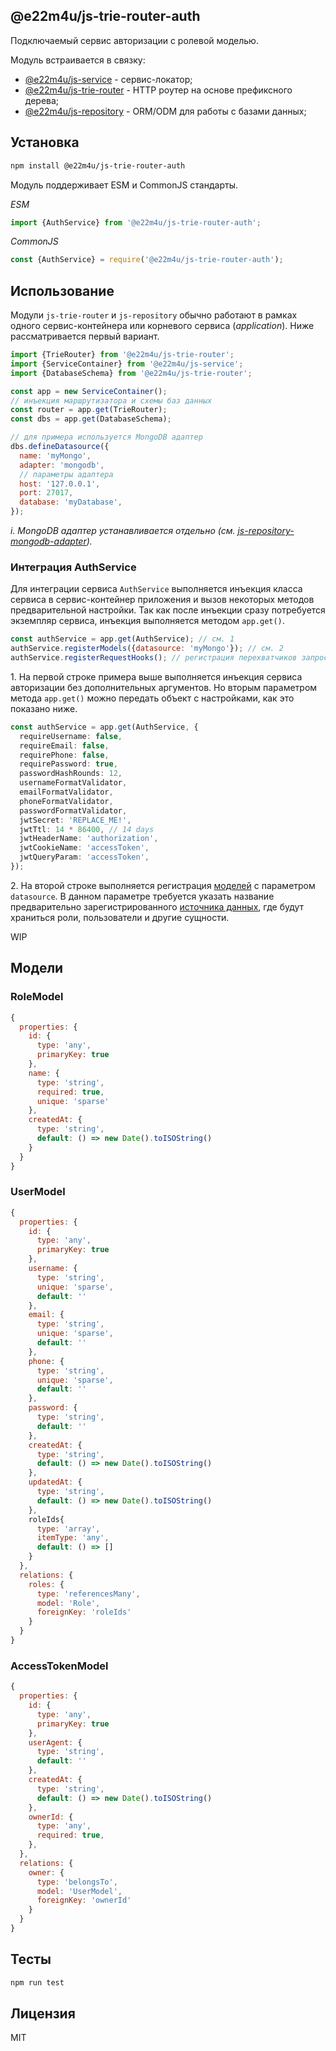 ## @e22m4u/js-trie-router-auth

Подключаемый сервис авторизации с ролевой моделью.

Модуль встраивается в связку:

- [@e22m4u/js-service](https://www.npmjs.com/package/@e22m4u/js-service)
  \- сервис-локатор;
- [@e22m4u/js-trie-router](https://www.npmjs.com/package/@e22m4u/js-trie-router)
  \- HTTP роутер на основе префиксного дерева;
- [@e22m4u/js-repository](https://www.npmjs.com/package/@e22m4u/js-repository)
  \- ORM/ODM для работы с базами данных;

## Установка

```bash
npm install @e22m4u/js-trie-router-auth
```

Модуль поддерживает ESM и CommonJS стандарты.

*ESM*

```js
import {AuthService} from '@e22m4u/js-trie-router-auth';
```

*CommonJS*

```js
const {AuthService} = require('@e22m4u/js-trie-router-auth');
```

## Использование

Модули `js-trie-router` и `js-repository` обычно работают в рамках одного
сервис-контейнера или корневого сервиса (*application*). Ниже рассматривается
первый вариант.

```js
import {TrieRouter} from '@e22m4u/js-trie-router';
import {ServiceContainer} from '@e22m4u/js-service';
import {DatabaseSchema} from '@e22m4u/js-trie-router';

const app = new ServiceContainer();
// инъекция маршрутизатора и схемы баз данных
const router = app.get(TrieRouter);
const dbs = app.get(DatabaseSchema);

// для примера используется MongoDB адаптер
dbs.defineDatasource({
  name: 'myMongo',
  adapter: 'mongodb',
  // параметры адаптера
  host: '127.0.0.1',
  port: 27017,
  database: 'myDatabase',
});
```

*i. MongoDB адаптер устанавливается отдельно (см. [js-repository-mongodb-adapter](https://www.npmjs.com/package/@e22m4u/js-repository-mongodb-adapter)).*

### Интеграция AuthService

Для интеграции сервиса `AuthService` выполняется инъекция класса сервиса
в сервис-контейнер приложения и вызов некоторых методов предварительной
настройки. Так как после инъекции сразу потребуется экземпляр сервиса,
инъекция выполняется методом `app.get()`.

```js
const authService = app.get(AuthService); // см. 1
authService.registerModels({datasource: 'myMongo'}); // см. 2
authService.registerRequestHooks(); // регистрация перехватчиков запроса
```

1\. На первой строке примера выше выполняется инъекция сервиса авторизации
без дополнительных аргументов. Но вторым параметром метода `app.get()`
можно передать объект с настройками, как это показано ниже.

```ts
const authService = app.get(AuthService, {
  requireUsername: false,
  requireEmail: false,
  requirePhone: false,
  requirePassword: true,
  passwordHashRounds: 12,
  usernameFormatValidator,
  emailFormatValidator,
  phoneFormatValidator,
  passwordFormatValidator,
  jwtSecret: 'REPLACE_ME!',
  jwtTtl: 14 * 86400, // 14 days
  jwtHeaderName: 'authorization',
  jwtCookieName: 'accessToken',
  jwtQueryParam: 'accessToken',
});
```

2\. На второй строке выполняется регистрация [моделей](#Модели)
с параметром `datasource`. В данном параметре требуется указать название
предварительно зарегистрированного
[источника данных](https://www.npmjs.com/package/@e22m4u/js-repository#источник-данных),
где будут храниться роли, пользователи и другие сущности.

WIP

## Модели

### RoleModel

```js
{
  properties: {
    id: {
      type: 'any',
      primaryKey: true
    },
    name: {
      type: 'string',
      required: true,
      unique: 'sparse'
    },
    createdAt: {
      type: 'string',
      default: () => new Date().toISOString()
    }
  }
}
```

### UserModel

```js
{
  properties: {
    id: {
      type: 'any',
      primaryKey: true
    },
    username: {
      type: 'string',
      unique: 'sparse',
      default: ''
    },
    email: {
      type: 'string',
      unique: 'sparse',
      default: ''
    },
    phone: {
      type: 'string',
      unique: 'sparse',
      default: ''
    },
    password: {
      type: 'string',
      default: ''
    },
    createdAt: {
      type: 'string',
      default: () => new Date().toISOString()
    },
    updatedAt: {
      type: 'string',
      default: () => new Date().toISOString()
    },
    roleIds{
      type: 'array',
      itemType: 'any',
      default: () => []
    }
  },
  relations: {
    roles: {
      type: 'referencesMany',
      model: 'Role',
      foreignKey: 'roleIds'
    }
  }
}
```

### AccessTokenModel

```js
{
  properties: {
    id: {
      type: 'any',
      primaryKey: true
    },
    userAgent: {
      type: 'string',
      default: ''
    },
    createdAt: {
      type: 'string',
      default: () => new Date().toISOString()
    },
    ownerId: {
      type: 'any',
      required: true,
    },
  },
  relations: {
    owner: {
      type: 'belongsTo',
      model: 'UserModel',
      foreignKey: 'ownerId'
    }
  }
}
```

## Тесты

```bash
npm run test
```

## Лицензия

MIT
